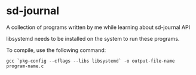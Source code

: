 # sd-journal
A collection of programs written by me while learning about sd-journal API

libsystemd needs to be installed on the system to run these programs.

To compile, use the following command:

``gcc `pkg-config --cflags --libs libsystemd` -o output-file-name program-name.c``
